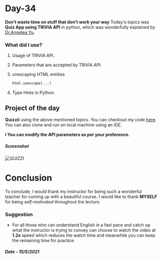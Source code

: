 # Day-34

  **Don't waste time on stuff that don't work your way** Today's topics was **Quiz App using TRIVIA API** in python, which was wonderfully explained by   [Dr.Angelea Yu](https://www.udemy.com/user/4b4368a3-b5c8-4529-aa65-2056ec31f37e/). 

### What did I use?

1. Usage of TRIVIA API.

2. Parameters that are accepted by TRIVIA API.

3. unescaping HTML entities

   ```python
   html.unescape(...)
   ```

4. Type Hints in Python.

## Project of the day

**Quizzii** using the above mentioned topics. You can checkout my code [here](QuizzlerApp/main.py). You can also clone and run on local machine using an IDE. 

**:information_source: You can modify the API parameters as per your preference.**

##### Screenshot

![QUIZZI](QuizzlerApp/images/d34.gif)



# Conclusion

To conclude, I would thank my instructor for being such a wonderful teacher for coming up with a beautiful course. I would like to thank **MYSELF** for being _self-motivated_ throughout the lecture. 

### Suggestion

- For all those who can understand English in a fast pace and catch up what the instructor is trying to convey can choose to watch the video at **1.2x** speed which reduces the watch time and meanwhile you can keep the remaining time for practice.

##### Date - 15/5/2021

